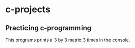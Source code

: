# c-projects
## Practicing c-programming


This programs prints a 3 by 3 matrix 3 times in the console.

